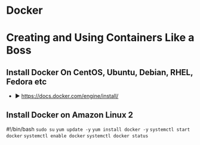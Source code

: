 # Docker 
# Creating and Using Containers Like a Boss
## Install Docker On CentOS, Ubuntu, Debian, RHEL, Fedora etc
- ► https://docs.docker.com/engine/install/

## Install Docker on Amazon Linux 2

#!/bin/bash
``
sudo su
``
``
yum update -y
``
``
yum install docker -y
``
``
systemctl start docker
``
``
systemctl enable docker
``
``
systemctl docker status
``
